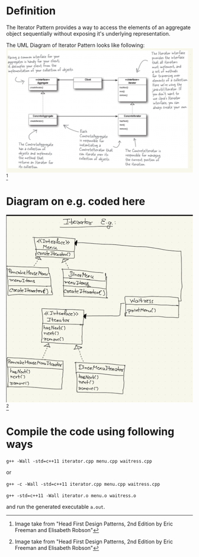 # Definition
The Iterator Pattern provides a way to access the elements of an aggregate object sequentially without exposing it's underlying representation.

The UML Diagram of Iterator Pattern looks like following:
![UML Diagram of Iterator Pattern](/iterator-pattern/iterator-pattern.png)[^1]

# Diagram on e.g. coded here
![Menu Pattern](/iterator-pattern/iterator.png)[^1]

# Compile the code using following ways
`g++ -Wall -std=c++11 iterator.cpp menu.cpp waitress.cpp`

or

`g++ -c -Wall -std=c++11 iterator.cpp menu.cpp waitress.cpp`

`g++ -std=c++11 -Wall iterator.o menu.o waitress.o`

and run the generated executable `a.out`.


[^1]: Image take from "Head First Design Patterns, 2nd Edition by Eric Freeman and Elisabeth Robson"
